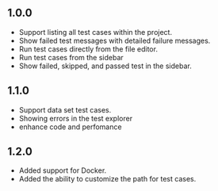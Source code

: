 ## 1.0.0

- Support listing all test cases within the project.
- Show failed test messages with detailed failure messages.
- Run test cases directly from the file editor.
- Run test cases from the sidebar
- Show failed, skipped, and passed test in the sidebar.

## 1.1.0

- Support data set test cases.
- Showing errors in the test explorer
- enhance code and perfomance

## 1.2.0

- Added support for Docker.
- Added the ability to customize the path for test cases.